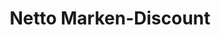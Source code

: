 ---
title: "Netto Marken-Discount"
url: /buettelborn/netto-marken-discount-hermann-schmitt-strasse/
shop: Supermarkt
---